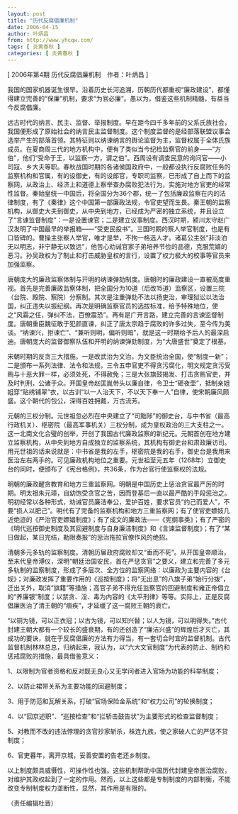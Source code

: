 ```yaml
---
layout: post
title: "历代反腐倡廉机制"
date: 2006-04-15
author: 叶炳昌
from: http://www.yhcqw.com/
tags: [ 炎黄春秋 ]
categories: [ 炎黄春秋 ]
---
```



[ 2006年第4期 历代反腐倡廉机制　作者：叶炳昌 ]


我国的国家机器诞生很早。沿着历史长河追溯，历朝历代都重视“廉政建设”，都懂得建立完善的“保廉”机制，要求“为官必廉”。愚以为，借鉴这些机制精髓，有益当今反腐倡廉。


远古时代的纳言、民主、监督、举报制度。早在距今四千多年前的父系氏族社会，我国便形成了原始社会的纳言民主监督制度。这个制度监督的是经部落联盟议事会选举产生的部落首领。其特征则以纳谏纳言的舆论监督为主，监督权属于全体氏族成员。在夏商周三代的地方机构中，便有了类似当今纪检监察官的前身——“方伯”，他们“受命于王，以监察一方，谓之伯”。西周设有调查民意的询问官——小司寇、乡大夫等职。春秋战国时期的各诸侯国政府中，一般都设执行反腐败任务的监察机构和官属，有的设御史，有的设郎官，专职司监察，已形成了自上而下的监察网，从政治上、经济上和道德上察举查办腐败犯法行为，实施对地方官吏的经常性监督。秦始皇统一中国后，将全国分为36个郡，统一了包括廉政监察在内的法律制度，有了《秦律》这个中国第一部廉政法规，令官吏望而生畏。秦王朝的监察机构，从御史大夫到御史，从中央到地方，已经成为严密的独立系统，并且设立了“言谏监督制度”：一是设置谏官；二是建立议事制度。西汉时期，颍川太守赵广汉发明了中国最早的举报箱——“受吏民投书”。三国时期的察人举官制度，也是有口皆碑的。曹操主张察人举官，唯才是举，不拘一格选人才。诸葛公主张“非淡泊无以明志，非宁静无以致远”，他苦心劝诫官家子弟培养节俭的品德，克服荒嬉的恶习。孙吴政权为了制止和打击威胁皇权的言行，设置了权力极大的校事等官员来加强监察。


唐朝庞大的廉政监察体制与开明的纳谏弹劾制度。唐朝时的廉政建设一直被高度重视。首先是完善廉政监察体制，把全国分为10道（后改15道）监察区，设置三院（台院、殿院、察院）分察制。其次是注重弹劾不法以扬吏治，审理狱讼以法治国，纠正违失以振纪纲。再次是明确监察官员的选拔标准，给予特殊地位，使之“风霜之任，弹纠不法，百僚震恐”。再有是广开言路，建立完善的言谏监督制度。唐朝重臣魏征敢于犯颜直谏，纠正了唐太宗趋于腐败的许多过失，至今传为美谈。“纳谏兴，拒谏亡”、“兼听则明，偏听则暗”，就是这一时期给予后人的最深启迪。唐朝庞大的监督御察队伍和开明的纳谏弹劾制度，为“大唐盛世”奠定了根基。


宋朝时期的反贪三大措施。一是改武治为文治，为文臣统治全国，使“制度一新”；二是颁布一系列法律、法令和法规，三令五申官吏不得贪污腐化，明文规定贪污受贿与十恶大罪一样，必须处死，不得赦免；三是大张旗鼓揭发、打击贪贿官吏，并及时判刑，公诸于众。开国皇帝赵匡胤带头以廉自律，令卫士“砸夜壶”，抵制亲姐姐穿“贴绣铺翠”衣，以古训“以一人治天下，不以天下奉一人”自律，使宋朝廉风颇盛。这个朝代的包公，深得百姓拥戴，万古流芳。


元朝的三权分制。元世祖忽必烈在中央建立了“司黜陟”的御史台，与中书省（最高行政机关）、枢密院（最高军事机关）三权分制，成为皇权政治的三大支柱之一。这一北南文化合璧的创举，开创了我国古代廉政监察的新纪元。元朝首创在地方建立监察机构，从中央到地方自成独立的监察系统，其机构有御史台和肃政廉访司。用元世祖的话来说就是：中书省是我的左手，枢密院是我的右手，御史台是我用来医治左右两手的。可见廉政机构地位之重要。元世祖至元五年（1268年）立御史台的同时，便颁布了《宪台格例》，共36条，作为台官行使监察权的法规。


明朝的廉政醒贪教育和地方三重监察网。明朝是中国历史上惩治贪官最严厉的时期。明太祖朱元璋，自幼饱受贪官之苦，因而登基后一直以最严酷的手段惩治之。明初经常以各种形式，劝诫官员廉洁奉公，爱护百姓，要求官员“约己而爱人”，不要“损人以肥己”。明代有了完备的监察机构和地方三重监察网；有了使官吏嫖妓几近绝迹的《严治官吏嫖娼制度》；有了成文的廉政法——《宪纲事类》；有了严密的《明代巡按御史制度及其回避制度与自身廉洁制度》和《言谏监督制度》；有了“某日做起，某日完结，勒限奏报”的惩治拖拉官僚作风的绝招。


清朝多元多轨的监察制度。清朝历届政府腐败却又“垂而不死”。从开国皇帝顺治，至末代皇帝溥仪，深明“朝廷治国安民，首在严惩贪官”之要义，建立和完善了多元多轨制的监察制度，形成了多层次、全方位的监察网络：以廉政为主要内容的《台规》；对廉政发挥了重要作用的《巡按制度》；将“无出息”的八旗子弟“始行分拨”，迁出关外，取消“旗籍”等措施；高官子弟不得充任监察官的回避制度和雍正帝倡立的“养廉银”制度；以禁贪、淫、毒为内容的《太平刑律》等等。实际上，正是反腐倡廉医治了清王朝的“痼疾”，才延缓了这一腐败王朝的衰亡。


“以铜为镜，可以正衣冠；以古为镜，可以知兴替；以人为镜，可以明得失。”古代封建王朝大都有一个较长的盛衰期，有的还创造了“廉洁兴盛”的辉煌后才灭亡，其成功的要诀，就在于反腐倡廉的方法有力得当，有一套切合时宜的监督机制。古代监督机制林林总总，归纳起来，我认为，以“六大文官制度”为代表的防止、制约和惩戒腐败的措施，最具借鉴意义：

1、以限制为官者资格和反对既无良心又无学问者进入官场为功能的科举制度；

2、以防止裙带关系为主要功能的回避制度；

3、用于防范和瓦解关系，打破“官场保险金系统”和“权力公司”的轮换制度；

4、以“回京述职”、“巡按检查”和“拦轿击鼓告状”为主要形式的检查监督制度；

5、对教而不改的违法悖理的贪官抄家斩杀，株连九族，使之家破人亡的严惩不贷制度；

6、官吏暮年，离开京城，妥善安置的告老还乡制度。


以上制度颇具威慑性，可操作性也强。这些机制帮助中国历代封建皇帝医治腐败，对维护其政权起到了一定的作用。然而，以上这些都是专制制度的内部制衡，不能改变专制制度权力垄断性，显然，其作用是有限的。

（责任编辑杜晋）


